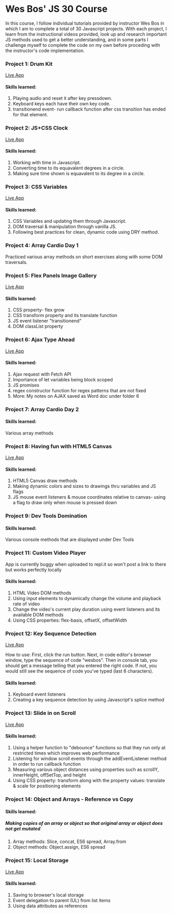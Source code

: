 <h1>Wes Bos' JS 30 Course</h1>
<p>In this course, I follow individual tutorials provided by instructor Wes Bos in which I am to complete a total of 30 Javascript projects. With each project, I learn from the instructional videos provided, look up and research important JS methods used to get a better understanding, and in some parts I challenge myself to complete the code on my own before proceding with the instructor's code implementation.</p>

<h3>Project 1: Drum Kit</h3>
<a href="https://repl.it/@RogerH1/JS30-DrumKitProject1?language=html&folderId=" target="_blank">Live App</a>

<h4>Skills learned:</h4>
<ol>
<li>Playing audio and reset it after key pressdown.</li>
<li>Keyboard keys each have their own key code.</li>
<li>transitionend event- run callback function after css transition has ended for that element.</li>
</ol>

<h3>Project 2: JS+CSS Clock</h3>
<a href="https://codepen.io/rrogerthat/pen/bzdWwo" target="_blank">Live App</a>

<h4>Skills learned:</h4>
<ol>
<li>Working with time in Javascript.</li>
<li>Converting time to its equavalent degrees in a circle.</li>
<li>Making sure time shown is equavalent to its degree in a circle.</li>
</ol>

<h3>Project 3: CSS Variables</h3>
<a href="https://codepen.io/rrogerthat/pen/rPOmdo" target="_blank">Live App</a>

<h4>Skills learned:</h4>
<ol>
<li>CSS Variables and updating them through Javascript.</li>
<li>DOM traversal & manipulation through vanilla JS.</li>
<li>Following best practices for clean, dynamic code using DRY method.</li>
</ol>

<h3>Project 4: Array Cardio Day 1</h3>
<p>Practiced various array methods on short exercises along with some DOM traversals.</p>

<h3>Project 5: Flex Panels Image Gallery</h3>
<a href="https://codepen.io/rrogerthat/pen/PVGvpx" target="_blank">Live App</a>

<h4>Skills learned:</h4>
<ol>
<li>CSS property- flex grow</li>
<li>CSS transform property and its translate function</li>
<li>JS event listener "transitionend"</li>
<li>DOM classList property</li>
</ol>

<h3>Project 6: Ajax Type Ahead</h3>
<a href="https://codepen.io/rrogerthat/pen/zePjpr" target="_blank">Live App</a>

<h4>Skills learned:</h4>
<ol>
<li>Ajax request with Fetch API</li>
<li>Importance of let variables being block scoped</li>
<li>JS promises</li>
<li>regex constructor function for regex patterns that are not fixed</li>
<li>More: My notes on AJAX saved as Word doc under folder 6</li>
</ol>

<h3>Project 7: Array Cardio Day 2</h3>

<h4>Skills learned:</h4>
<p>Various array methods</p>

<h3>Project 8: Having fun with HTML5 Canvas</h3>
<a href="https://codepen.io/rrogerthat/pen/GzaYYv" target="_blank">Live App</a>

<h4>Skills learned:</h4>
<ol>
<li>HTML5 Canvas draw methods</li>
<li>Making dynamic colors and sizes to drawings thru variables and JS flags</li>
<li>JS mouse event listeners & mouse coordinates relative to canvas- using a flag to draw only when mouse is pressed down</li>
</ol>

<h3>Project 9: Dev Tools Domination</h3>

<h4>Skills learned:</h4>
<p>Various console methods that are displayed under Dev Tools</p>

<h3>Project 11: Custom Video Player</h3>
<p>App is currently buggy when uploaded to repl.it so won't post a link to there but works perfectly locally</p>

<h4>Skills learned:</h4>
<ol>
<li>HTML Video DOM methods</li>
<li>Using input elements to dynamically change the volume and playback rate of video</li>
<li>Change the video's current play duration using event listeners and its available DOM methods</li>
<li>Using CSS properties: flex-basis, offsetX, offsetWidth</li>
</ol>

<h3>Project 12: Key Sequence Detection</h3>
<a href="https://repl.it/@RogerH1/JS30-Key-Sequence-Detection" target="_blank">Live App</a>
<p>How to use: First, click the run button. Next, in code editor's browser window, type the sequence of code "wesbos". Then in console tab, you should get a message telling that you entered the right code. If not, you would still see the sequence of code you've typed (last 6 characters).</p>

<h4>Skills learned:</h4>
<ol>
<li>Keyboard event listeners</li>
<li>Creating a key sequence detection by using Javascript's splice method</li>
</ol>

<h3>Project 13: Slide in on Scroll</h3>
<a href="https://codepen.io/rrogerthat/pen/rEJqqq" target="_blank">Live App</a>
 
<h4>Skills learned:</h4>
<ol>
<li>Using a helper function to "debounce" functions so that they run only at restricted times which improves web performance</li>
<li>Listening for window scroll events through the addEventListener method in order to run callback function</li>
<li>Measuring various object distances using properties such as scrollY, innerHeight, offSetTop, and height</li>
<li>Using CSS property: transform along with the property values: translate & scale for positioning elements</li>
</ol>

<h3>Project 14: Object and Arrays - Reference vs Copy</h3>

<h4>Skills learned:</h4>
<h5>Making copies of an array or object so that original array or object does not get mutated</h5>
<ol>
<li>Array methods: Slice, concat, ES6 spread, Array.from</li>
<li>Object methods: Object.assign, ES6 spread</li>
</ol>

<h3>Project 15: Local Storage</h3>
<a href="https://codepen.io/rrogerthat/pen/ywEeKw" target="_blank">Live App</a>

<h4>Skills learned:</h4>
<ol>
<li>Saving to browser's local storage</li>
<li>Event delegation to parent (UL) from list items</li>
<li>Using data attributes as references</li>
</ol>
